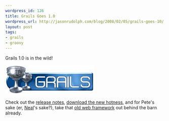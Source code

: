```yaml
--- 
wordpress_id: 126
title: Grails Goes 1.0
wordpress_url: http://jasonrudolph.com/blog/2008/02/05/grails-goes-10/
layout: post
tags:
- grails
- groovy	
---
```

Grails 1.0 is in the wild!

![Grails Logo](/resources/20080205-grails-logo.png)

Check out the [release notes](http://grails.org/1.0+Release+Notes "Grails 1.0 - Release Notes"), [download the new hotness](http://grails.org/Download "Grails 1.0 - Download"), and for Pete's sake (er, [Neal](http://www.nealford.com/ "Neal Ford")'s sake?), take that [old web framework](http://memeagora.blogspot.com/2008/01/craptaculous-web-framework.html "Meme Agora: The Craptaculous Web Framework") out behind the barn already.
